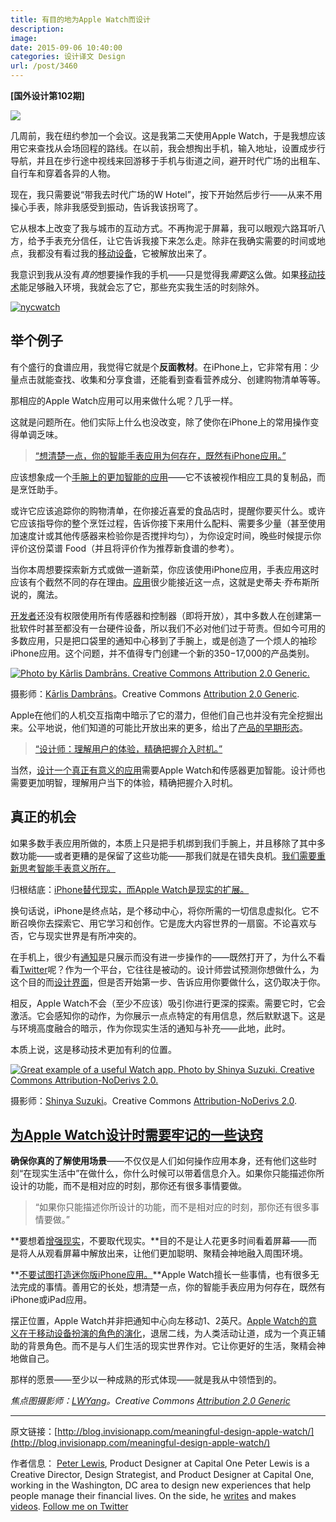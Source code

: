 ```yaml
---
title: 有目的地为Apple Watch而设计
description: 
image: 
date: 2015-09-06 10:40:00
categories: 设计译文 Design
url: /post/3460
---
```


**[国外设计第102期]**

![](http://s3.amazonaws.com/blog.invisionapp.com/uploads/2015/09/applewatch-hero00.jpg?ver=1)

几周前，我在纽约参加一个会议。这是我第二天使用Apple Watch，于是我想应该用它来查找从会场回程的路线。在以前，我会想掏出手机，输入地址，设置成步行导航，并且在步行途中视线来回游移于手机与街道之间，避开时代广场的出租车、自行车和穿着各异的人物。

现在，我只需要说“带我去时代广场的W Hotel”，按下开始然后步行——从来不用操心手表，除非我感受到振动，告诉我该拐弯了。

它从根本上改变了我与城市的互动方式。不再拘泥于屏幕，我可以眼观六路耳听八方，给予手表充分信任，让它告诉我接下来怎么走。除非在我确实需要的时间或地点，我都没有看过我的[移动设备](http://blog.invisionapp.com/mobilegeddon-responsive-redesign-tips/)，它被解放出来了。

我意识到我从没有*真的*想要操作我的手机——只是觉得我*需要*这么做。如果[移动技术](http://blog.invisionapp.com/mobile-first-a-future-friendly-approach-to-ux-design/)能足够融入环境，我就会忘了它，那些充实我生活的时刻除外。

[![nycwatch](http://s3.amazonaws.com/blog.invisionapp.com/uploads/2015/09/nycwatch.jpg?ver=1)](http://s3.amazonaws.com/blog.invisionapp.com/uploads/2015/09/nycwatch.jpg "Meaningful design for the Apple Watch")

## 举个例子

有个盛行的食谱应用，我觉得它就是个**反面教材**。在iPhone上，它非常有用：少量点击就能查找、收集和分享食谱，还能看到查看营养成分、创建购物清单等等。

那相应的Apple Watch应用可以用来做什么呢？几乎一样。

这就是问题所在。他们实际上什么也没改变，除了使你在iPhone上的常用操作变得单调乏味。

> [“想清楚一点，你的智能手表应用为何存在，既然有iPhone应用。”](https://twitter.com/intent/tweet?text=%22Have+a+focused+vision+for+why+your+smartwatch+app+exists+in+addition+to+an+iPhone+app.%22+http%3A%2F%2Fblog.invisionapp.com%2Fmeaningful-design-apple-watch%2F+via+%40InVisionApp)

应该想象成一个[手腕上的更加智能的应用](http://blog.invisionapp.com/apple-watch-and-android-wear-prototyping-is-here/)——它不该被视作相应工具的复制品，而是烹饪助手。

或许它应该追踪你的购物清单，在你接近喜爱的食品店时，提醒你要买什么。或许它应该指导你的整个烹饪过程，告诉你接下来用什么配料、需要多少量（甚至使用加速度计或其他传感器来检验你是否搅拌均匀），为你设定时间，晚些时候提示你评价这份菜谱 Food（并且将评价作为推荐新食谱的参考）。

当你本周想要探索新方式或做一道新菜，你应该使用iPhone应用，手表应用这时应该有个截然不同的存在理由。[应用](http://blog.invisionapp.com/ux-design-tips-for-your-app/)很少能接近这一点，这就是史蒂夫·乔布斯所说的，魔法。

[开发者](http://blog.invisionapp.com/design-with-developers-in-mind/)还没有权限使用所有传感器和控制器（即将开放），其中多数人在创建第一批软件时甚至都没有一台硬件设备，所以我们不必对他们过于苛责。但如今可用的多数应用，只是把口袋里的通知中心移到了手腕上，或是创造了一个烦人的袖珍iPhone应用。这个问题，并不值得专门创建一个新的$350-$17,000的产品类别。

[![Photo by Kārlis Dambrāns. Creative Commons Attribution 2.0 Generic.](http://s3.amazonaws.com/blog.invisionapp.com/uploads/2015/09/applewatch01.jpg?ver=1)](http://s3.amazonaws.com/blog.invisionapp.com/uploads/2015/09/applewatch01.jpg "Meaningful design for the Apple Watch")

摄影师：[Kārlis Dambrāns](https://www.flickr.com/photos/janitors/)。Creative Commons [Attribution 2.0 Generic](https://creativecommons.org/licenses/by/2.0/legalcode).

Apple在他们的人机交互指南中暗示了它的潜力，但他们自己也并没有完全挖掘出来。公平地说，他们知道的可能比开放出来的更多，给出了[产品的早期形态](http://blog.invisionapp.com/5-prototyping-tips-that-will-improve-your-process/)。

> [“设计师：理解用户的体验，精确把握介入时机。”](https://twitter.com/intent/tweet?text=%22Designers%3A+understand+what+users+are+experiencing+and+the+precise+moments+to+intervene.%22+http%3A%2F%2Fblog.invisionapp.com%2Fmeaningful-design-apple-watch%2F+via+%40InVisionApp)

当然，[设计一个真正有意义的应用](http://blog.invisionapp.com/better-designs-for-complex-apps/)需要Apple Watch和传感器更加智能。设计师也需要更加明智，理解用户当下的体验，精确把握介入时机。

## 真正的机会

如果多数手表应用所做的，本质上只是把手机绑到我们手腕上，并且移除了其中多数功能——或者更糟的是保留了这些功能——那我们就是在错失良机。[我们需要重新思考智能手表意义所在。](https://twitter.com/intent/tweet?text=%22We+need+to+rethink+what+smartwatches+are+for.%22+http%3A%2F%2Fblog.invisionapp.com%2Fmeaningful-design-apple-watch%2F+via+%40InVisionApp)

归根结底：[iPhone替代现实，而Apple Watch是现实的扩展。](https://twitter.com/intent/tweet?text=%22iPhone+is+alternate+reality%2C+and+Apple+Watch+is+augmented+reality.%22+http%3A%2F%2Fblog.invisionapp.com%2Fmeaningful-design-apple-watch%2F+via+%40InVisionApp)

换句话说，iPhone是终点站，是个移动中心，将你所需的一切信息虚拟化。它不断召唤你去探索它、用它学习和创作。它是庞大内容世界的一扇窗。不论喜欢与否，它与现实世界是有所冲突的。

在手机上，很少有[通知](http://blog.invisionapp.com/the-3-laws-of-effective-notifications/)是只展示而没有进一步操作的——既然打开了，为什么不看看[Twitter](http://www.twitter.com/InVisionApp)呢？作为一个平台，它往往是被动的。设计师尝试预测你想做什么，为这个目的而[设计界面](http://www.invisionapp.com)，但是否开始第一步、告诉应用你要做什么，这仍取决于你。

相反，Apple Watch不会（至少不应该）吸引你进行更深的探索。需要它时，它会激活。它会感知你的动作，为你展示一点点特定的有用信息，然后默默退下。这是与环境高度融合的暗示，作为你现实生活的通知与补充——此地，此时。

本质上说，这是移动技术更加有利的位置。

[![Great example of a useful Watch app. Photo by Shinya Suzuki. Creative Commons Attribution-NoDerivs 2.0. ](http://s3.amazonaws.com/blog.invisionapp.com/uploads/2015/09/watch02.jpg?ver=1)](http://s3.amazonaws.com/blog.invisionapp.com/uploads/2015/09/watch02.jpg "Meaningful design for the Apple Watch")

摄影师：[Shinya Suzuki](https://www.flickr.com/photos/shinyasuzuki/)。Creative Commons [Attribution-NoDerivs 2.0](https://creativecommons.org/licenses/by-nd/2.0/legalcode).

## [为Apple Watch设计时需要牢记的一些诀窍](https://twitter.com/intent/tweet?text=%22tips+to+keep+in+mind+when+designing+for+Apple+Watch%22+http%3A%2F%2Fblog.invisionapp.com%2Fmeaningful-design-apple-watch%2F+via+%40InVisionApp)

**确保你真的了解使用场景**——不仅仅是人们如何操作应用本身，还有他们这些时刻“在现实生活中”在做什么，你什么时候可以带着信息介入。如果你只能描述你所设计的功能，而不是相对应的时刻，那你还有很多事情要做。

> “如果你只能描述你所设计的功能，而不是相对应的时刻，那你还有很多事情要做。”

**要想着[增强现实](http://blog.invisionapp.com/designing-humane-augmented-reality-user-experiences/)，不要取代现实。**目的不是让人花更多时间看着屏幕——而是将人从观看屏幕中解放出来，让他们更加聪明、聚精会神地融入周围环境。

**[不要试图打造迷你版iPhone应用。](https://twitter.com/intent/tweet?text=%22Don%27t+try+to+make+mini+iPhone+apps.%22+http%3A%2F%2Fblog.invisionapp.com%2Fmeaningful-design-apple-watch%2F+via+%40InVisionApp)**Apple Watch擅长一些事情，也有很多无法完成的事情。善用它的长处，想清楚一点，你的智能手表应用为何存在，既然有iPhone或iPad应用。

摆正位置，Apple Watch并非把通知中心向左移动1、2英尺。[Apple Watch的意义在于移动设备扮演的角色的演化](https://twitter.com/intent/tweet?text=%22Apple+Watch+is+about+evolving+the+role+of+mobile+devices%22+http%3A%2F%2Fblog.invisionapp.com%2Fmeaningful-design-apple-watch%2F+via+%40InVisionApp)，退居二线，为人类活动让道，成为一个真正辅助的背景角色。而不是与人们生活的现实世界作对。它让你更好的生活，聚精会神地做自己。

那样的愿景——至少以一种成熟的形式体现——就是我从中领悟到的。

*焦点图摄影师：[LWYang](https://www.flickr.com/photos/lwy/)。Creative Commons [Attribution 2.0 Generic](https://creativecommons.org/licenses/by/2.0/legalcode)*

---

原文链接：[http://blog.invisionapp.com/meaningful-design-apple-watch/](http://blog.invisionapp.com/meaningful-design-apple-watch/)

作者信息：
[Peter Lewis](http://blog.invisionapp.com/author/peter-lewis-product-designer-at-capital-one/), Product Designer at Capital One
Peter Lewis is a Creative Director, Design Strategist, and Product Designer at Capital One, working in the Washington, DC area to design new experiences that help people manage their financial lives. On the side, he [writes](https://medium.com/@thispeterlewis) and makes [videos](https://vimeo.com/peterlewis).
[Follow me on Twitter](http://twitter.com/thispeterlewis)